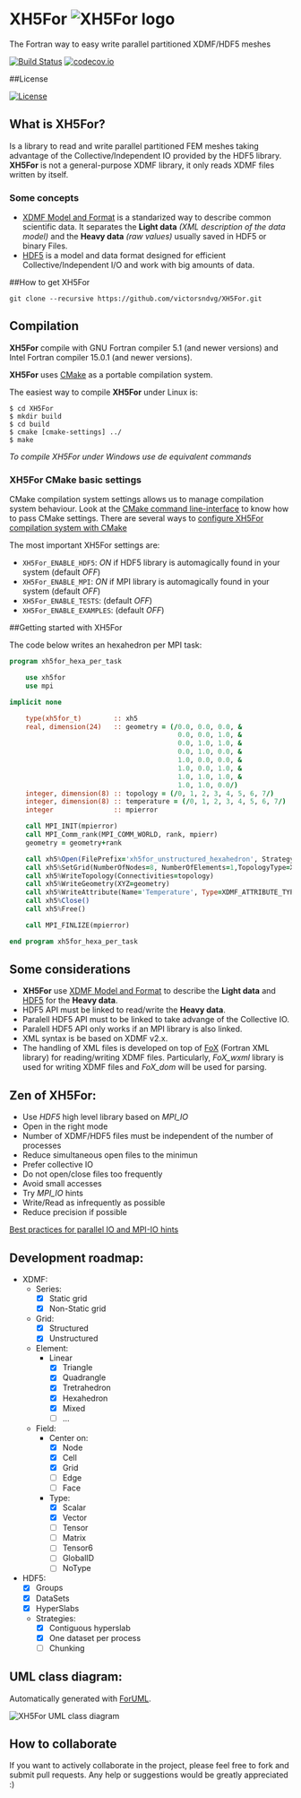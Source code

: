 # XH5For ![](https://github.com/victorsndvg/XH5For/tree/master/media/XH5For_logo.png?raw=true "XH5For logo")
The Fortran way to easy write parallel partitioned XDMF/HDF5 meshes

[![Build Status](https://travis-ci.org/victorsndvg/XH5For.svg?branch=master)](https://travis-ci.org/victorsndvg/XH5For)
[![codecov.io](https://codecov.io/github/victorsndvg/XH5For/coverage.svg?branch=master)](https://codecov.io/github/victorsndvg/XH5For?branch=master)

##License

[![License](https://img.shields.io/badge/license-GNU%20LESSER%20GENERAL%20PUBLIC%20LICENSE%20v3%2C%20LGPLv3-red.svg)](http://www.gnu.org/licenses/lgpl-3.0.txt)                 

## What is XH5For?
Is a library to read and write parallel partitioned FEM meshes taking advantage of the Collective/Independent IO provided by the HDF5 library. 
**XH5For** is not a general-purpose XDMF library, it only reads XDMF files written by itself.

### Some concepts
* [XDMF Model and Format](http://www.xdmf.org/index.php/XDMF_Model_and_Format) is a standarized way to describe common scientific data. It separates the **Light data** *(XML description of the data model)* and the **Heavy data** *(raw values)* usually saved in HDF5 or binary Files.
* [HDF5](https://www.hdfgroup.org/HDF5) is a model and data format designed for efficient Collective/Independent I/O and work with big amounts of data.

##How to get XH5For

```git clone --recursive https://github.com/victorsndvg/XH5For.git ```

## Compilation

**XH5For** compile with GNU Fortran compiler 5.1 (and newer versions) and Intel Fortran compiler 15.0.1 (and newer versions).

**XH5For** uses [CMake](https://cmake.org/) as a portable compilation system. 

The easiest way to compile **XH5For** under Linux is:

```
$ cd XH5For
$ mkdir build
$ cd build
$ cmake [cmake-settings] ../
$ make
```

*To compile XH5For under Windows use de equivalent commands*

### XH5For CMake basic settings

CMake compilation system settings allows us to manage compilation system behaviour. 
Look at the [CMake command line-interface](https://cmake.org/cmake/help/v3.2/manual/cmake.1.html) to know how to pass CMake settings.
There are several ways to [configure XH5For compilation system with CMake](https://cmake.org/runningcmake/)

The most important XH5For settings are:

  * ```XH5For_ENABLE_HDF5```: *ON* if HDF5 library is automagically found in your system (default *OFF*)
  * ```XH5For_ENABLE_MPI```: *ON* if MPI library is automagically found in your system (default *OFF*)
  * ```XH5For_ENABLE_TESTS```: (default *OFF*)
  * ```XH5For_ENABLE_EXAMPLES```: (default *OFF*)

##Getting started with XH5For

The code below writes an hexahedron per MPI task:

```fortran
program xh5for_hexa_per_task

    use xh5for
    use mpi

implicit none

    type(xh5for_t)        :: xh5
    real, dimension(24)   :: geometry = (/0.0, 0.0, 0.0, &
                                          0.0, 0.0, 1.0, &
                                          0.0, 1.0, 1.0, &
                                          0.0, 1.0, 0.0, &
                                          1.0, 0.0, 0.0, &
                                          1.0, 0.0, 1.0, &
                                          1.0, 1.0, 1.0, &
                                          1.0, 1.0, 0.0/)
    integer, dimension(8) :: topology = (/0, 1, 2, 3, 4, 5, 6, 7/)
    integer, dimension(8) :: temperature = (/0, 1, 2, 3, 4, 5, 6, 7/)
    integer               :: mpierror

    call MPI_INIT(mpierror)
    call MPI_Comm_rank(MPI_COMM_WORLD, rank, mpierr)
    geometry = geometry+rank

    call xh5%Open(FilePrefix='xh5for_unstructured_hexahedron', Strategy=XDMF_STRATEGY_CONTIGUOUS_HYPERSLAB, Action=XDMF_ACTION_WRITE)
    call xh5%SetGrid(NumberOfNodes=8, NumberOfElements=1,TopologyType=XDMF_TOPOLOGY_TYPE_HEXAHEDRON, GeometryType=XDMF_GEOMETRY_TYPE_XYZ)
    call xh5%WriteTopology(Connectivities=topology)
    call xh5%WriteGeometry(XYZ=geometry)
    call xh5%WriteAttribute(Name='Temperature', Type=XDMF_ATTRIBUTE_TYPE_SCALAR ,Center=XDMF_ATTRIBUTE_CENTER_NODE , Values=temperature)
    call xh5%Close()
    call xh5%Free()

    call MPI_FINLIZE(mpierror)

end program xh5for_hexa_per_task
```

## Some considerations

  * **XH5For** use [XDMF Model and Format](http://www.xdmf.org/index.php/XDMF_Model_and_Format) to describe the **Light data** and [HDF5](https://www.hdfgroup.org/HDF5) for the **Heavy data**.
  * HDF5 API must be linked to read/write the **Heavy data**.
  * Paralell HDF5 API must to be linked to take advange of the Collective IO.
  * Paralell HDF5 API only works if an MPI library is also linked.
  * XML syntax is be based on XDMF v2.x.
  * The handling of XML files is developed on top of [FoX](https://github.com/andreww/fox) (Fortran XML library) for reading/writing XDMF files. Particularly, *FoX_wxml* library is used for writing XDMF files and *FoX_dom* will be used for parsing.

## Zen of XH5For:

  * Use *HDF5* high level library based on *MPI_IO*
  * Open in the right mode
  * Number of XDMF/HDF5 files must be independent of the number of processes
  * Reduce simultaneous open files to the minimun
  * Prefer collective IO
  * Do not open/close files too frequently
  * Avoid small accesses
  * Try *MPI_IO* hints
  * Write/Read as infrequently as possible
  * Reduce precision if possible

[Best practices for parallel IO and MPI-IO hints](http://www.idris.fr/media/docs/docu/idris/idris_patc_hints_proj.pdf)

## Development roadmap:

  * XDMF:
      * Series:
        * [x] Static grid
        * [x] Non-Static grid
      * Grid:
        * [x] Structured
        * [x] Unstructured
      * Element:
        * Linear
          * [x] Triangle
          * [x] Quadrangle
          * [x] Tretrahedron
          * [x] Hexahedron
          * [x] Mixed
          * [ ] ...
      * Field:
        * Center on: 
            * [x] Node
            * [x] Cell
            * [x] Grid
            * [ ] Edge
            * [ ] Face
        * Type:
            * [x] Scalar
            * [x] Vector
            * [ ] Tensor
            * [ ] Matrix
            * [ ] Tensor6
            * [ ] GlobalID
            * [ ] NoType
  * HDF5:
    * [x] Groups
    * [x] DataSets
    * [x] HyperSlabs
    * Strategies:
        * [x] Contiguous hyperslab
        * [x] One dataset per process
        * [ ] Chunking

## UML class diagram:
Automatically generated with [ForUML](http://research.te.psu.ac.th/aziz/foruml.htm).

![XH5For UML class diagram](https://github.com/victorsndvg/XH5For/tree/master/media/XH5For_UML.svg "XH5For UML class diagram")

## How to collaborate

If you want to actively collaborate in the project, please feel free to fork and submit pull requests.
Any help or suggestions would be greatly appreciated :)
